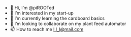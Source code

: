 - 👋 Hi, I’m @piROOTed
- 👀 I’m interested in my start-up
- 🌱 I’m currently learning the cardboard basics
- 💞️ I’m looking to collaborate on my plant feed automator
- 📫 How to reach me I.l_l@mail.com

<!---
piROOTed/piROOTed is a ✨ special ✨ repository because its `README.md` (this file) appears on your GitHub profile.
You can click the Preview link to take a look at your changes.
--->
